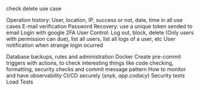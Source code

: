 check delete use case

Operation history: User, location, IP, success or not, date, time in all use cases
E-mail verification
Password Recovery: use a unique token sended to email
Login with google
2FA
User Control: Log out, block, delete (Only users with permission can due), list all users, list all logs of a user, etc
User notification when strange login ocurred

Database backups, rules and administration
Docker
Create pre-commit triggers with actions, to check interesting things like code checking, formatting, security checks and commit message pattern
How to monitor and have observability
CI/CD securely (_snyk_, _app.codacy_)
Security tests
Load Tests
